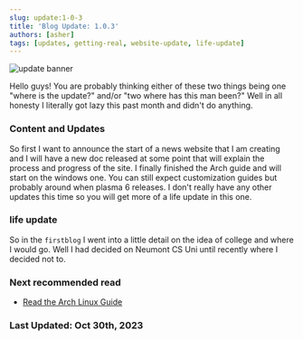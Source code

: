 ```yaml
---
slug: update:1-0-3
title: 'Blog Update: 1.0.3'
authors: [asher]
tags: [updates, getting-real, website-update, life-update]
---
```


![update banner](/img/update.jpg)

Hello guys! You are probably thinking either of these two things being one "where is the update?" and/or "two where has this man been?" Well in all honesty I literally got lazy this past month and didn't do anything.

### Content and Updates

So first I want to announce the start of a news website that I am creating and I will have a new doc released at some point that will explain the process and progress of the site.
I finally finished the Arch guide and will start on the windows one. You can still expect customization guides but probably around when plasma 6 releases.
I don't really have any other updates this time so you will get more of a life update in this one.

### life update

So in the `firstblog` I went into a little detail on the idea of college and where I would go. Well I had decided on Neumont CS Uni until recently where I decided not to.

### Next recommended read

- [Read the Arch Linux Guide](../2023-10-19/archguide.mdx)

### Last Updated: Oct 30th, 2023
